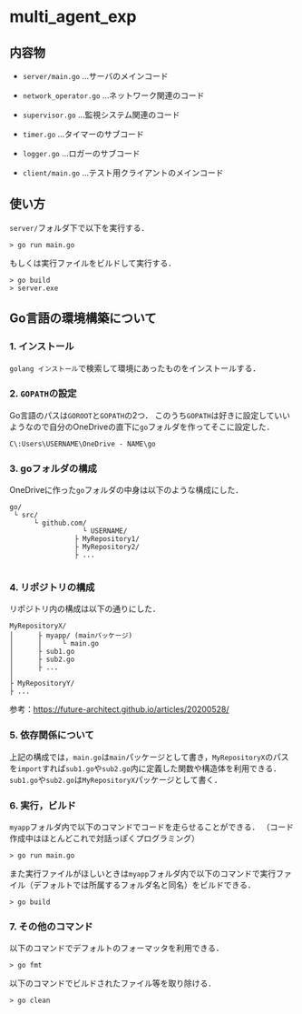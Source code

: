 # multi_agent_exp

## 内容物
* `server/main.go` ...サーバのメインコード
* `network_operator.go` ...ネットワーク関連のコード
* `supervisor.go` ...監視システム関連のコード
* `timer.go` ...タイマーのサブコード
* `logger.go` ...ロガーのサブコード

* `client/main.go` ...テスト用クライアントのメインコード

## 使い方
`server/`フォルダ下で以下を実行する．
```
> go run main.go
```

もしくは実行ファイルをビルドして実行する．
```
> go build
> server.exe
```

## Go言語の環境構築について

### 1. インストール
`golang インストール`で検索して環境にあったものをインストールする．

### 2. `GOPATH`の設定  
Go言語のパスは`GOROOT`と`GOPATH`の2つ．
このうち`GOPATH`は好きに設定していいようなので自分のOneDriveの直下に`go`フォルダを作ってそこに設定した．
```
C\:Users\USERNAME\OneDrive - NAME\go
```

### 3. goフォルダの構成
OneDriveに作った`go`フォルダの中身は以下のような構成にした．
```
go/
 └ src/
      └ github.com/
                  └ USERNAME/
			    ├ MyRepository1/
			    ├ MyRepository2/
			    ├ ...
			    
```

### 4. リポジトリの構成
リポジトリ内の構成は以下の通りにした．
```
MyRepositoryX/
│	   ├ myapp/	(mainパッケージ)
│	   │	 └ main.go
│	   ├ sub1.go
│	   ├ sub2.go
│	   ├ ...
│	   
├ MyRepositoryY/
├ ...

```

参考：https://future-architect.github.io/articles/20200528/

### 5. 依存関係について
上記の構成では，`main.go`は`main`パッケージとして書き，`MyRepositoryX`のパスを`import`すれば`sub1.go`や`sub2.go`内に定義した関数や構造体を利用できる．
`sub1.go`や`sub2.go`は`MyRepositoryX`パッケージとして書く．

### 6. 実行，ビルド
`myapp`フォルダ内で以下のコマンドでコードを走らせることができる．
（コード作成中はほとんどこれで対話っぽくプログラミング）
```
> go run main.go
```

また実行ファイルがほしいときは`myapp`フォルダ内で以下のコマンドで実行ファイル（デフォルトでは所属するフォルダ名と同名）をビルドできる．
```
> go build
```

### 7. その他のコマンド
以下のコマンドでデフォルトのフォーマッタを利用できる．
```
> go fmt
```

以下のコマンドでビルドされたファイル等を取り除ける．
```
> go clean
```
